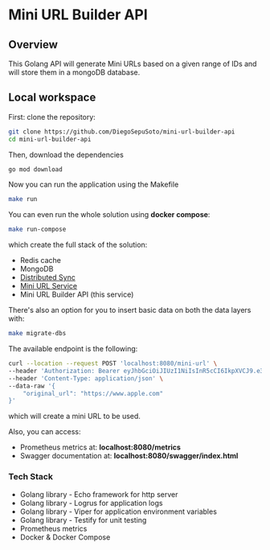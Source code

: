# Mini URL Builder API

## Overview

This Golang API will generate Mini URLs based on a given range of IDs
and will store them in a mongoDB database.

## Local workspace

First: clone the repository:

```bash
git clone https://github.com/DiegoSepuSoto/mini-url-builder-api
cd mini-url-builder-api
```

Then, download the dependencies

```bash
go mod download
```

Now you can run the application using the Makefile

```bash
make run
```

You can even run the whole solution using **docker compose**:

```bash
make run-compose
```

which create the full stack of the solution:
- Redis cache
- MongoDB
- [Distributed Sync](https://github.com/DiegoSepuSoto/distributed-sync-mock)
- [Mini URL Service](https://github.com/DiegoSepuSoto/mini-url-service)
- Mini URL Builder API (this service)

There's also an option for you to insert basic data on both the data layers with:

```bash
make migrate-dbs
```

The available endpoint is the following:

```bash
curl --location --request POST 'localhost:8080/mini-url' \
--header 'Authorization: Bearer eyJhbGciOiJIUzI1NiIsInR5cCI6IkpXVCJ9.e30.8x2hIBGylPBtKnAoEP8wJqqXbXaQyOK0z8bjpasZGfo' \
--header 'Content-Type: application/json' \
--data-raw '{
    "original_url": "https://www.apple.com"
}'
```

which will create a mini URL to be used.

Also, you can access:

- Prometheus metrics at: **localhost:8080/metrics**
- Swagger documentation at: **localhost:8080/swagger/index.html**

### Tech Stack

- Golang library - Echo framework for http server
- Golang library - Logrus for application logs
- Golang library - Viper for application environment variables
- Golang library - Testify for unit testing
- Prometheus metrics
- Docker & Docker Compose
